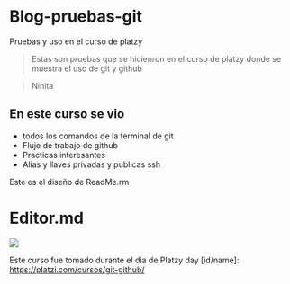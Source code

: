 # Blog-pruebas-git
Pruebas y uso en el curso de platzy
>Estas son pruebas que se hicienron en el curso de platzy
donde se muestra el uso de git y github

>Ninita

## En este curso se vio 
- todos los comandos de la terminal de git
- Flujo de trabajo de github
- Practicas interesantes
- Alias y llaves privadas y publicas ssh

Este es el diseño de ReadMe.rm

# Editor.md

![](https://pandao.github.io/editor.md/images/logos/editormd-logo-180x180.png)

Este curso fue tomado durante el dia de Platzy day
[id/name]: https://platzi.com/cursos/git-github/